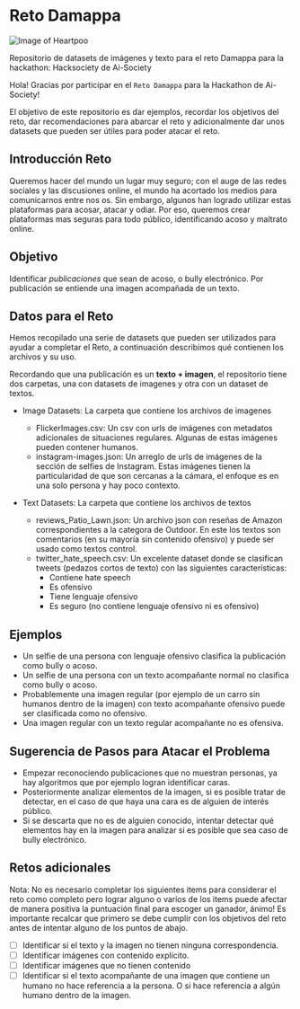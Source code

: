 # Reto Damappa

![Image of Heartpoo](http://heartpoo.com/Fondo_ico2.png)

Repositorio de datasets de imágenes y texto para el reto Damappa para la hackathon: Hacksociety de Ai-Society

Hola! Gracias por participar en el `Reto Damappa` para la Hackathon de Ai-Society!

El objetivo de este repositorio es dar ejemplos, recordar los objetivos del reto, dar recomendaciones para abarcar el reto y adicionalmente dar unos datasets que pueden ser útiles para poder atacar el reto.

## Introducción Reto

Queremos hacer del mundo un lugar muy seguro; con el auge de las redes sociales y las discusiones online, el mundo ha acortado los medios para comunicarnos entre nos
os. Sin embargo, algunos han logrado utilizar estas plataformas para acosar, atacar y odiar. Por eso, queremos crear plataformas mas seguras para todo público, identificando acoso y maltrato online.

## Objetivo

Identificar *publicaciones* que sean de acoso, o bully electrónico. Por publicación se entiende una imagen acompañada de un texto.

## Datos para el Reto

Hemos recopilado una serie de datasets que pueden ser utilizados para ayudar a completar el Reto, a continuación describimos qué contienen los archivos y su uso.

Recordando que una publicación es un **texto + imagen**, el repositorio tiene dos carpetas, una con datasets de imagenes y otra con un dataset de textos.

  - Image Datasets: La carpeta que contiene los archivos de imagenes
    - FlickerImages.csv: Un csv con urls de imágenes con metadatos adicionales de situaciones regulares. Algunas de estas imágenes pueden contener humanos.
    - instagram-images.json: Un arreglo de urls de imágenes de la sección de selfies de Instagram. Estas imágenes tienen la particularidad de que son cercanas a la cámara, el enfoque es en una solo persona y hay poco contexto. 
    
  - Text Datasets: La carpeta que contiene los archivos de textos  
    - reviews_Patio_Lawn.json: Un archivo json con reseñas de Amazon correspondientes a la categora de Outdoor. En este los textos son comentarios (en su mayoría sin contenido ofensivo) y puede ser usado como textos control.
    - twitter_hate_speech.csv: Un excelente dataset donde se clasifican tweets (pedazos cortos de texto) con las siguientes características:
      - Contiene hate speech
      - Es ofensivo
      - Tiene lenguaje ofensivo
      - Es seguro (no contiene lenguaje ofensivo ni es ofensivo)

## Ejemplos

- Un selfie de una persona con lenguaje ofensivo clasifica la publicación como bully o acoso.
- Un selfie de una persona con un texto acompañante normal no clasifica como bully o acoso.
- Probablemente una imagen regular (por ejemplo de un carro sin humanos dentro de la imagen) con texto acompañante ofensivo puede ser clasificada como no ofensivo.
- Una imagen regular con un texto regular acompañante no es ofensiva.

## Sugerencia de Pasos para Atacar el Problema 
- Empezar reconociendo publicaciones que no muestran personas, ya hay algoritmos que por ejemplo logran identificar caras. 
- Posteriormente analizar elementos de la imagen, si es posible tratar de detectar, en el caso de que haya una cara es de alguien de interés público. 
- Si se descarta que no es de alguien conocido, intentar detectar qué elementos hay en la imagen para analizar si es posible que sea caso de bully electrónico.

## Retos adicionales

Nota: No es necesario completar los siguientes items para considerar el reto como completo pero lograr alguno o varios de los items puede afectar de manera positiva la puntuación final para escoger un ganador, ánimo! Es importante recalcar que primero se debe cumplir con los objetivos del reto antes de intentar alguno de los puntos de abajo.

- [ ] Identificar si el texto y la imagen no tienen ninguna correspondencia. 
- [ ] Identificar imágenes con contenido explícito.
- [ ] Identificar imágenes que no tienen contenido
- [ ] Identificar si el texto acompañante de una imagen que contiene un humano no hace referencia a la persona. O si hace referencia a algún humano dentro de la imagen.
